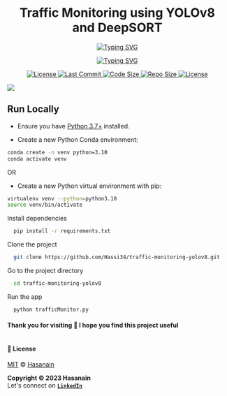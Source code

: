 <p align="center">
    <b>
        <h1 align="center">Traffic Monitoring using YOLOv8 and DeepSORT</h1>
    </b>
</p>
<p align="center">
<a href="https://github.com/Hassi34/traffic-monitoring-yolov8">
    <img src="https://readme-typing-svg.demolab.com?font=Georgia&c=g&size=18&duration=3000&pause=6000&multiline=True&center=true&width=800&height=40&lines=Vehicle tracking, counting and speed estimation using Vision AI" alt="Typing SVG" />
</a>
</p>
<p align="center">
<a href="https://github.com/Hassi34/traffic-monitoring-yolov8">
    <img src="https://readme-typing-svg.demolab.com?font=Georgia&size=18&duration=2000&pause=1500&multiline=False&color=10D736FF&center=true&width=400&height=40&lines=AI+%7C+Computer+Vision+%7C+OpenCV;Python+%7C+3.7+%7C+3.8+%7C+3.9+%7C+3.10;YOLOv8+%7C+DeepSORT;" alt="Typing SVG" />
</a>
</p>

<p align="center">
    <a href="https://www.python.org/downloads/">
        <img alt="License" src="https://img.shields.io/badge/python-3.7%20%7C%203.8%20%7C%203.9%20%7C%203.10-g.svg">
    </a>
    <a href="https://github.com/Hassi34/traffic-monitoring-yolov8">
        <img alt="Last Commit" src="https://img.shields.io/github/last-commit/hassi34/traffic-monitoring-yolov8/main?color=g">
    </a>
    <a href="https://github.com/Hassi34/traffic-monitoring-yolov8">
        <img alt="Code Size" src="https://img.shields.io/github/languages/code-size/hassi34/traffic-monitoring-yolov8?color=g">
    </a>
    <a href="https://github.com/Hassi34/traffic-monitoring-yolov8">
        <img alt="Repo Size" src="https://img.shields.io/github/repo-size/hassi34/traffic-monitoring-yolov8?color=g">
    </a>
    <a href="https://github.com/Hassi34/traffic-monitoring-yolov8/blob/main/LICENSE">
        <img alt="License" src="https://img.shields.io/github/license/hassi34/traffic-monitoring-yolov8?color=g">
    </a>

![](./static/traffic_link.gif)

## Run Locally<a id='run-local'></a>

* Ensure you have [Python 3.7+](https://www.python.org/downloads/) installed.

* Create a new Python Conda environment:

```bash
conda create -n venv python=3.10  
conda activate venv 
```
OR
* Create a new Python virtual environment with pip:
```bash
virtualenv venv --python=python3.10 
source venv/bin/activate
```
Install dependencies

```bash
  pip install -r requirements.txt
```

Clone the project

```bash
  git clone https://github.com/Hassi34/traffic-monitoring-yolov8.git
```

Go to the project directory

```bash
  cd traffic-monitoring-yolov8
```

Run the app

```bash
  python trafficMonitor.py
```

#### **Thank you for visiting 🙏 I hope you find this project useful**<br><br>

#### **📃 License**
[MIT][license] © [Hasanain][website]

[license]: https://github.com/Hassi34/traffic-monitoring-yolov8/blob/main/LICENSE
[website]: https://hasanain.aicaliber.com

**Copyright &copy; 2023 Hasanain** <br>
Let's connect on **[``LinkedIn``](https://www.linkedin.com/in/hasanain-mehmood)** <br>